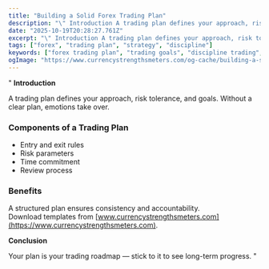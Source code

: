 ```yaml
---
title: "Building a Solid Forex Trading Plan"
description: "\" Introduction A trading plan defines your approach, risk tolerance, and goals..."
date: "2025-10-19T20:28:27.761Z"
excerpt: "\" Introduction A trading plan defines your approach, risk tolerance, and goals. Without a clear plan, emotions take over. Components of a Trading Plan - Entry and exit rules - Risk parameters - Time commitment - Review process Benefits A structured plan ensures consistency and accountability. Download templates from [www.currencystrengthsmeters.com](https://www.currencystrengthsmeters.com)...."
tags: ["forex", "trading plan", "strategy", "discipline"]
keywords: ["forex trading plan", "trading goals", "discipline trading", "plan your trades", "strategy building"]
ogImage: "https://www.currencystrengthsmeters.com/og-cache/building-a-solid-forex-trading-plan.jpg"
---
```

"
**Introduction**

A trading plan defines your approach, risk tolerance, and goals. Without a clear plan, emotions take over.

### Components of a Trading Plan

- Entry and exit rules  
- Risk parameters  
- Time commitment  
- Review process  

### Benefits

A structured plan ensures consistency and accountability.  
Download templates from [www.currencystrengthsmeters.com](https://www.currencystrengthsmeters.com).

**Conclusion**

Your plan is your trading roadmap — stick to it to see long-term progress.
"
